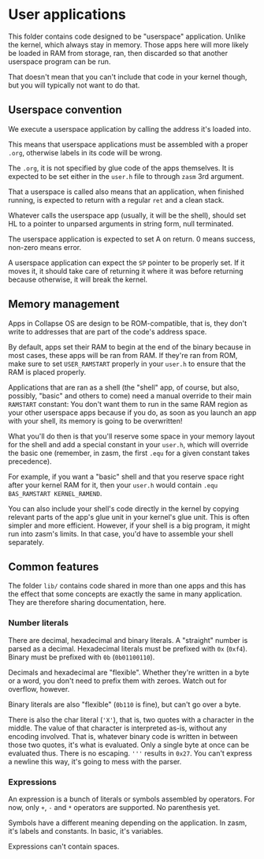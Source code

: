 # User applications

This folder contains code designed to be "userspace" application. Unlike the
kernel, which always stay in memory. Those apps here will more likely be loaded
in RAM from storage, ran, then discarded so that another userspace program can
be run.

That doesn't mean that you can't include that code in your kernel though, but
you will typically not want to do that.

## Userspace convention

We execute a userspace application by calling the address it's loaded into.

This means that userspace applications must be assembled with a proper `.org`,
otherwise labels in its code will be wrong.

The `.org`, it is not specified by glue code of the apps themselves. It is
expected to be set either in the `user.h` file to through `zasm` 3rd argument.

That a userspace is called also means that an application, when finished
running, is expected to return with a regular `ret` and a clean stack.

Whatever calls the userspace app (usually, it will be the shell), should set
HL to a pointer to unparsed arguments in string form, null terminated.

The userspace application is expected to set A on return. 0 means success,
non-zero means error.

A userspace application can expect the `SP` pointer to be properly set. If it
moves it, it should take care of returning it where it was before returning
because otherwise, it will break the kernel.

## Memory management

Apps in Collapse OS are design to be ROM-compatible, that is, they don't write
to addresses that are part of the code's address space.

By default, apps set their RAM to begin at the end of the binary because in
most cases, these apps will be ran from RAM. If they're ran from ROM, make sure
to set `USER_RAMSTART` properly in your `user.h` to ensure that the RAM is
placed properly.

Applications that are ran as a shell (the "shell" app, of course, but also,
possibly, "basic" and others to come) need a manual override to their main
`RAMSTART` constant: You don't want them to run in the same RAM region as your
other userspace apps because if you do, as soon as you launch an app with your
shell, its memory is going to be overwritten!

What you'll do then is that you'll reserve some space in your memory layout for
the shell and add a special constant in your `user.h`, which will override the
basic one (remember, in zasm, the first `.equ` for a given constant takes
precedence).

For example, if you want a "basic" shell and that you reserve space right
after your kernel RAM for it, then your `user.h` would contain
`.equ BAS_RAMSTART KERNEL_RAMEND`.

You can also include your shell's code directly in the kernel by copying
relevant parts of the app's glue unit in your kernel's glue unit. This is often
simpler and more efficient. However, if your shell is a big program, it might
run into zasm's limits. In that case, you'd have to assemble your shell
separately.

## Common features

The folder `lib/` contains code shared in more than one apps and this has the
effect that some concepts are exactly the same in many application. They are
therefore sharing documentation, here.

### Number literals

There are decimal, hexadecimal and binary literals. A "straight" number is
parsed as a decimal. Hexadecimal literals must be prefixed with `0x` (`0xf4`).
Binary must be prefixed with `0b` (`0b01100110`).

Decimals and hexadecimal are "flexible". Whether they're written in a byte or
a word, you don't need to prefix them with zeroes. Watch out for overflow,
however.

Binary literals are also "flexible" (`0b110` is fine), but can't go over a byte.

There is also the char literal (`'X'`), that is, two quotes with a character in
the middle. The value of that character is interpreted as-is, without any
encoding involved. That is, whatever binary code is written in between those
two quotes, it's what is evaluated. Only a single byte at once can be evaluated
thus. There is no escaping. `'''` results in `0x27`. You can't express a newline
this way, it's going to mess with the parser.

### Expressions

An expression is a bunch of literals or symbols assembled by operators. For
now, only `+`, `-` and `*` operators are supported. No parenthesis yet.

Symbols have a different meaning depending on the application. In zasm, it's
labels and constants. In basic, it's variables.

Expressions can't contain spaces.
